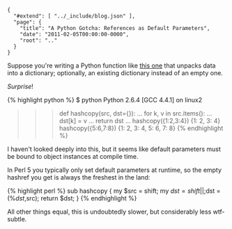 
    {
      "#extend": [ "../_include/blog.json" ],
      "page": {
        "title": "A Python Gotcha: References as Default Parameters",
        "date": "2011-02-05T00:00:00-0000",
        "root": ".."
      }
    }

Suppose you're writing a Python function like [this one](https://github.com/acg/lwpb/blob/python/python/flat.py) that unpacks data into a dictionary; optionally, an existing dictionary instead of an empty one.

*Surprise*!

{% highlight python %}
$ python
Python 2.6.4
[GCC 4.4.1] on linux2
>>> def hashcopy(src, dst={}):
...   for k, v in src.items():
...     dst[k] = v
...   return dst
...
>>> hashcopy({1:2,3:4})
{1: 2, 3: 4}
>>> hashcopy({5:6,7:8})
{1: 2, 3: 4, 5: 6, 7: 8}
{% endhighlight %}

I haven't looked deeply into this, but it seems like default parameters must be bound to object instances at compile time.

In Perl 5 you typically only set default parameters at runtime, so the empty hashref you get is always the freshest in the land:

{% highlight perl %}
sub hashcopy
{
  my $src = shift;
  my $dst = shift || {};
  %$dst = (%$dst, %$src);
  return $dst;
}
{% endhighlight %}

All other things equal, this is undoubtedly slower, but considerably less wtf-subtle.

